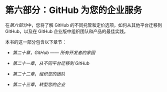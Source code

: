 # 第六部分：GitHub 为您的企业服务

在*第六部分*中，您将了解 GitHub 的不同托管和定价选项，如何从其他平台迁移到 GitHub，以及在 GitHub 企业版中组织团队和产品的最佳实践。

本书的这一部分包含以下章节：

+   *第二十章*，*GitHub —— 所有开发者的家园*

+   *第二十一章*，*从不同平台迁移到 GitHub*

+   *第二十二章*，*组织您的团队*

+   *第二十三章*，*转型您的企业*
